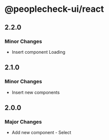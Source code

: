 # @peoplecheck-ui/react

## 2.2.0

### Minor Changes

- Insert component Loading

## 2.1.0

### Minor Changes

- Insert new components

## 2.0.0

### Major Changes

- Add new component - Select
